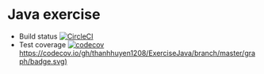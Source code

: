 # Java exercise

- Build status [![CircleCI](https://circleci.com/gh/thanhhuyen1208/ExerciseJava.svg?style=svg)](https://circleci.com/gh/thanhhuyen1208/ExerciseJava)
- Test coverage [![codecov](tt97/ExerciseJava_Array)https://codecov.io/gh/thanhhuyen1208/ExerciseJava/branch/master/graph/badge.svg)](https://codecov.io/gh/thanhhuyen1208/ExerciseJava)